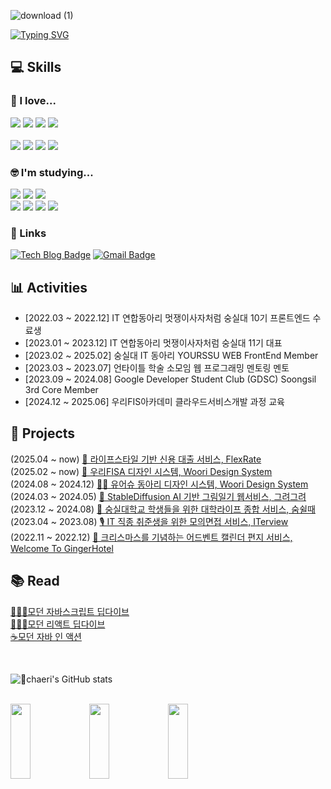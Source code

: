 <div align="start">

![download (1)](https://github.com/user-attachments/assets/26bdde30-5613-4c21-8500-f38ebdd7c628)

[![Typing SVG](https://readme-typing-svg.demolab.com?font=Nanum+Myeongjo&weight=600&size=14&pause=1000&color=FF89A4&height=30&lines=%EA%B8%B0%EC%88%A0%EB%A1%9C+%EB%94%B0%EB%9C%BB%ED%95%A8%EC%9D%84+%EC%84%A0%EB%AC%BC%ED%95%98%EB%8A%94+%EA%B0%9C%EB%B0%9C%EC%9E%90%EA%B0%80+%EB%90%98%EA%B3%A0+%EC%8B%B6%EC%9D%80+%EC%84%9C%EC%B1%84%EC%97%B0%EC%9E%85%EB%8B%88%EB%8B%A4%3AD)](https://git.io/typing-svg)

## 💻 Skills
### 💜 I love...
  <img src="https://img.shields.io/badge/JavaScript-F7DF1E?style=flat-square&logo=JavaScript&logoColor=white"/>
  <img src="https://img.shields.io/badge/TypeScript-3178C6?style=flat-square&logo=TypeScript&logoColor=white"/>
  <img src="https://img.shields.io/badge/React-61DAFB?style=flat-square&logo=React&logoColor=white"/>
  <img src="https://img.shields.io/badge/tanstackquery-FF4154?style=flat-square&logo=React&logoColor=white"/><br/><br/>
  <img src="https://img.shields.io/badge/styledcomponents-DB7093?style=flat-square&logo=React&logoColor=white"/>
  <img src="https://img.shields.io/badge/emotion-FF8800?style=flat-square&logo=React&logoColor=white"/>
  <img src="https://img.shields.io/badge/recoil-3578E5?style=flat-square&logo=React&logoColor=white"/>
  <img src="https://img.shields.io/badge/zustand-EF2D5E?style=flat-square&logo=React&logoColor=white"/>

### 🤓 I'm studying...
  <img src="https://img.shields.io/badge/Next.js-2D3E50?style=flat-square&logo=Next.js&logoColor=white"/>
  <img src="https://img.shields.io/badge/Three.js-000000?style=flat-square&logo=Three.js&logoColor=white"/>
  <img src="https://img.shields.io/badge/tailwindcss-06B6D4?style=flat-square&logo=Three.js&logoColor=white"/><br/>
  <img src="https://img.shields.io/badge/Java-007396?style=flat-square&logo=Java&logoColor=white"/></a>
  <img src="https://img.shields.io/badge/SpringBoot-6DB33F?style=flat-square&logo=SpringBoot&logoColor=white"/></a>
  <img src="https://img.shields.io/badge/Mysql-E6B91E?style=flat-square&logo=MySql&logoColor=white"/></a>
  <img src="https://img.shields.io/badge/Docker-2496ED?style=flat-square&logo=Docker&logoColor=white"/></a>

### 🔗 Links
[![Tech Blog Badge](http://img.shields.io/badge/-Tech%20blog-black?style=flat-square&logo=github&link=https://yonyoni824.tistory.com/)](https://yonyoni824.tistory.com/)
[![Gmail Badge](https://img.shields.io/badge/Gmail-d14836?style=flat-square&logo=Gmail&logoColor=white&link=mailto:seocylucky@gmail.com)](mailto:seocylucky@gmail.com)

## 📊 Activities

- [2022.03 ~ 2022.12] IT 연합동아리 멋쟁이사자처럼 숭실대 10기 프론트엔드 수료생<br/>
- [2023.01 ~ 2023.12] IT 연합동아리 멋쟁이사자처럼 숭실대 11기 대표<br/>
- [2023.02 ~ 2025.02] 숭실대 IT 동아리 YOURSSU WEB FrontEnd Member<br/>
- [2023.03 ~ 2023.07] 언타이틀 학술 소모임 웹 프로그래밍 멘토링 멘토<br/>
- [2023.09 ~ 2024.08] Google Developer Student Club (GDSC) Soongsil 3rd Core Member<br/>
- [2024.12 ~ 2025.06] 우리FIS아카데미 클라우드서비스개발 과정 교육<br/>

## 📂 Projects
(2025.04 ~ now) [💸 라이프스타일 기반 신용 대출 서비스, FlexRate](https://github.com/FLEX-RATE)<br/>
(2025.02 ~ now) [💙 우리FISA 디자인 시스템, Woori Design System](https://github.com/woori-design/Woori-Design-System)<br/>
(2024.08 ~ 2024.12) [🫰🏻 유어슈 동아리 디자인 시스템, Woori Design System](https://github.com/yourssu/Handy-React)<br/>
(2024.03 ~ 2024.05) [🎨 StableDiffusion AI 기반 그림일기 웹서비스, 그려그려](https://github.com/Draw-Draw)<br/>
(2023.12 ~ 2024.08) [🏫 숭실대학교 학생들을 위한 대학라이프 종합 서비스, 숨쉴때](https://github.com/yourssu/Soomsil-Web)<br/>
(2023.04 ~ 2023.08) [🎙️ IT 직종 취준생을 위한 모의면접 서비스, ITerview](https://github.com/BLACKPINK-SLJY)<br/>
(2022.11 ~ 2022.12) [🏫 크리스마스를 기념하는 어드벤트 캘린더 편지 서비스, Welcome To GingerHotel](https://github.com/Advent-calendar-by-likeLion/AdventCalendar)

## 📚 Read
[🏊🏻‍♀️모던 자바스크립트 딥다이브](https://github.com/likelion-ssu/JS-Deep-Dive)<br/>
[🏊🏻‍♀️모던 리액트 딥다이브](https://github.com/likelion-ssu/JS-Deep-Dive)<br/>
[☕️모던 자바 인 액션](https://github.com/ryuseunghan/java-in-action-study)

<br/>

![chaeri's GitHub stats](https://github-readme-stats.vercel.app/api?username=seocylucky&show_icons=true&theme=transparent)

<br/>

<a href="https://github.com/seocylucky/gitanimals">
    <img src="https://render.gitanimals.org/lines/seocylucky?pet-id=653908293849337079" width="25%" height="120"/><img src="https://render.gitanimals.org/lines/seocylucky?pet-id=665164914038047704" width="25%" height="120"/><img src="https://render.gitanimals.org/lines/seocylucky?pet-id=667573281762598892" width="25%" height="120"/>
</a>

</div>
